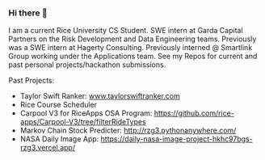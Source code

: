 ### Hi there 👋

I am a current Rice University CS Student. SWE intern at Garda Capital Partners on the Risk Development and Data Engineering teams. Previously was a SWE intern at Hagerty Consulting. Previously interned @ Smartlink Group working under the Applications team. See my Repos for current and past personal projects/hackathon submissions.

Past Projects:
  - Taylor Swift Ranker: www.taylorswiftranker.com
  - Rice Course Scheduler
  - Carpool V3 for RiceApps OSA Program: https://github.com/rice-apps/Carpool-V3/tree/filterRideTypes
  - Markov Chain Stock Predicter: http://rzg3.pythonanywhere.com/
  - NASA Daily Image App: https://daily-nasa-image-project-hkhc97bgs-rzg3.vercel.app/
